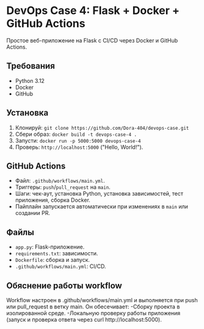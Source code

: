 # DevOps Case 4: Flask + Docker + GitHub Actions

Простое веб-приложение на Flask с CI/CD через Docker и GitHub Actions.

## Требования
- Python 3.12
- Docker
- GitHub

## Установка
1. Клонируй: `git clone https://github.com/Dora-404/devops-case.git`
2. Сбери образ: `docker build -t devops-case-4 .`
3. Запусти: `docker run -p 5000:5000 devops-case-4`
4. Проверь: `http://localhost:5000` ("Hello, World!").

## GitHub Actions
- Файл: `.github/workflows/main.yml`.
- Триггеры: `push`/`pull_request` на `main`.
- Шаги: чек-аут, установка Python, установка зависимостей, тест приложения, сборка Docker.
- Пайплайн запускается автоматически при изменениях в `main` или создании PR.

## Файлы
- `app.py`: Flask-приложение.
- `requirements.txt`: зависимости.
- `Dockerfile`: сборка и запуск.
- `.github/workflows/main.yml`: CI/CD.

## Обяснение работы workflow
Workflow настроен в .github/workflows/main.yml и выполняется при push или pull_request в ветку main. Он обесечивает:
-Сборку проекта в изолированной среде.
-Локальную проверку работы приложения (запуск и проверка ответа через curl http://localhost:5000).
